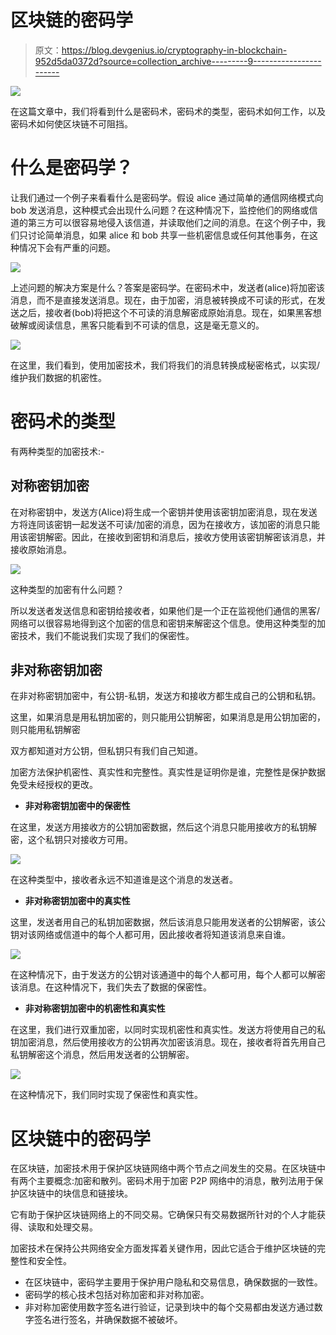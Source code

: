 # 区块链的密码学

> 原文：<https://blog.devgenius.io/cryptography-in-blockchain-952d5da0372d?source=collection_archive---------9----------------------->

![](img/2ee8284da2e1de9ac5db6e82aa714870.png)

在这篇文章中，我们将看到什么是密码术，密码术的类型，密码术如何工作，以及密码术如何使区块链不可阻挡。

# 什么是密码学？

让我们通过一个例子来看看什么是密码学。假设 alice 通过简单的通信网络模式向 bob 发送消息，这种模式会出现什么问题？在这种情况下，监控他们的网络或信道的第三方可以很容易地侵入该信道，并读取他们之间的消息。在这个例子中，我们只讨论简单消息，如果 alice 和 bob 共享一些机密信息或任何其他事务，在这种情况下会有严重的问题。

![](img/af2d77ed24fc4ecd7860c5be1dbca218.png)

上述问题的解决方案是什么？答案是密码学。在密码术中，发送者(alice)将加密该消息，而不是直接发送消息。现在，由于加密，消息被转换成不可读的形式，在发送之后，接收者(bob)将把这个不可读的消息解密成原始消息。现在，如果黑客想破解或阅读信息，黑客只能看到不可读的信息，这是毫无意义的。

![](img/56480b8d19b4a604f0a9bd2c0887fa6c.png)

在这里，我们看到，使用加密技术，我们将我们的消息转换成秘密格式，以实现/维护我们数据的机密性。

# 密码术的类型

有两种类型的加密技术:-

## 对称密钥加密

在对称密钥中，发送方(Alice)将生成一个密钥并使用该密钥加密消息，现在发送方将连同该密钥一起发送不可读/加密的消息，因为在接收方，该加密的消息只能用该密钥解密。因此，在接收到密钥和消息后，接收方使用该密钥解密该消息，并接收原始消息。

![](img/669b42b038b84c8cb54e574a75054e95.png)

这种类型的加密有什么问题？

所以发送者发送信息和密钥给接收者，如果他们是一个正在监视他们通信的黑客/网络可以很容易地得到这个加密的信息和密钥来解密这个信息。使用这种类型的加密技术，我们不能说我们实现了我们的保密性。

## 非对称密钥加密

在非对称密钥加密中，有公钥-私钥，发送方和接收方都生成自己的公钥和私钥。

这里，如果消息是用私钥加密的，则只能用公钥解密，如果消息是用公钥加密的，则只能用私钥解密

双方都知道对方公钥，但私钥只有我们自己知道。

加密方法保护机密性、真实性和完整性。真实性是证明你是谁，完整性是保护数据免受未经授权的更改。

*   **非对称密钥加密中的保密性**

在这里，发送方用接收方的公钥加密数据，然后这个消息只能用接收方的私钥解密，这个私钥只对接收方可用。

![](img/2242dd3d3d3fbcf8e3385f42e1943b78.png)

在这种类型中，接收者永远不知道谁是这个消息的发送者。

*   **非对称密钥加密中的真实性**

这里，发送者用自己的私钥加密数据，然后该消息只能用发送者的公钥解密，该公钥对该网络或信道中的每个人都可用，因此接收者将知道该消息来自谁。

![](img/1d649da68383c79fad04f7f1915a6389.png)

在这种情况下，由于发送方的公钥对该通道中的每个人都可用，每个人都可以解密该消息。在这种情况下，我们失去了数据的保密性。

*   **非对称密钥加密中的机密性和真实性**

在这里，我们进行双重加密，以同时实现机密性和真实性。发送方将使用自己的私钥加密消息，然后使用接收方的公钥再次加密该消息。现在，接收者将首先用自己私钥解密这个消息，然后用发送者的公钥解密。

![](img/5b6f9e935e1fe7af3b619b7d0ce51cdf.png)

在这种情况下，我们同时实现了保密性和真实性。

# 区块链中的密码学

在区块链，加密技术用于保护区块链网络中两个节点之间发生的交易。在区块链中有两个主要概念:加密和散列。密码术用于加密 P2P 网络中的消息，散列法用于保护区块链中的块信息和链接块。

它有助于保护区块链网络上的不同交易。它确保只有交易数据所针对的个人才能获得、读取和处理交易。

加密技术在保持公共网络安全方面发挥着关键作用，因此它适合于维护区块链的完整性和安全性。

*   在区块链中，密码学主要用于保护用户隐私和交易信息，确保数据的一致性。
*   密码学的核心技术包括对称加密和非对称加密。
*   非对称加密使用数字签名进行验证，记录到块中的每个交易都由发送方通过数字签名进行签名，并确保数据不被破坏。